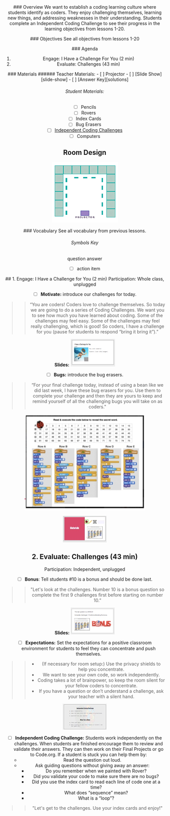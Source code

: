 <header class='header' title='Independent Coding Challenge' subtitle='Lesson 21'/>

<notable>
<iconp src='/icons/activity.png'>### Overview</iconp>
We want to establish a coding learning culture where students identify as coders. They enjoy challenging themselves, learning new things, and addressing weaknesses in their understanding. Students complete an Independent Coding Challenge to see their progress in the learning objectives from lessons 1-20.

<iconp src='/icons/objectives.png'>### Objectives</iconp>
See all objectives from lessons 1-20

<iconp src='/icons/agenda.png'>### Agenda</iconp>
1. Engage: I Have a Challenge For You (2 min)
1. Evaluate: Challenges (43 min)

<note>
<iconp src='/icons/materials.png'>### Materials</iconp>
###### Teacher Materials:
- [ ] Projector
- [ ] [Slide Show][slide-show]
- [ ] [Answer Key][solutions]
 
###### Student Materials:
- [ ] Pencils
- [ ] Rovers
- [ ] Index Cards
- [ ] Bug Erasers
- [ ] [Independent Coding Challenges][icc]
- [ ] Computers

</note>

## Room Design

![room](./images/desk-setup_online.png)

<note>

<iconp src='/icons/vocab.png'>### Vocabulary</iconp>
See all vocabulary from previous lessons.

###### Symbols Key
<iconp ml='1.65em' type='question'>question</iconp>
<iconp ml='1.65em' type='answer'>answer</iconp>
- [ ] action item 
</note>

<pagebreak/>
## 1. Engage: I Have a Challenge for You (2 min) 
Participation: Whole class, unplugged

- [ ] **Motivate:** introduce our challenges for today.

> > “You are coders! Coders love to challenge themselves. So today we are going to do a series of Coding Challenges. We want you to see how much you have learned about coding. Some of the challenges may feel easy. Some of the challenges may feel really challenging, which is good! So coders, I have a challenge for you (pause for students to respond “bring it bring it”).”

<note> **Slides:** ![slides-motivate](./images/slides-engage.jpeg)</note>
<br/>

- [ ] **Bugs:** introduce the bug erasers.

> > “For your final challenge today, instead of using a bean like we did last week, I have these bug erasers for you. Use them to complete your challenge and then they are yours to keep and remind yourself of all the challenging bugs you will take on as coders."

![bug-placement](./images/bug-placement.jpeg)

<note>![slides-bug](./images/slides-bugs.jpeg)</note>

## 2. Evaluate: Challenges (43 min) 
Participation: Independent, unplugged

- [ ] **Bonus**: Tell students #10 is a bonus and should be done last.

> > "Let's look at the challenges. Number 10 is a bonus question so complete the first 9 challenges first before starting on number 10.”

<note> **Slides:** ![slides-bonus](./images/slides-icc1.jpeg)</note>

- [ ] **Expectations:** Set the expectations for a positive classroom environment for students to feel they can concentrate and push themselves. 

> > - (If necessary for room setup:) Use the privacy shields to help you concentrate.
> > - We want to see your own code, so work independently.
> > - Coding takes a lot of brainpower, so keep the room silent for your fellow coders to concentrate.
> > - If you have a question or don’t understand a challenge, ask your teacher with a silent hand.

<note> ![slides-expectations](./images/slides-icc2.jpeg)</note>

- [ ] **Independent Coding Challenge:** Students work independently on the challenges. When students are finished encourage them to review and validate their answers. They can then work on their Final Projects or go to Code.org. If a student is stuck you can help them by:
    - Read the question out loud.
    - Ask guiding questions without giving away an answer:
	    - Do you remember when we painted with Rover?
	    - Did you validate your code to make sure there are no bugs?
	    - Did you use the index card to read each line of code one at a time?
	    - What does “sequence” mean?
	    - What is a “loop”?

> > "Let's get to the challenges. Use your index cards and enjoy!"

</notable>

[slide-show]: https://docs.google.com/presentation/d/1kKCYVByGbSVvYtuD-5ouoDigk_Pkk02B6KxkGSm1cs8/edit?usp=sharing
[icc]: https://docs.google.com/document/d/1VM59rXH8pka5aOIWp2_4Of1dShGx-BRnXlMQbWkbyGc/edit?usp=sharing
[solutions]: https://drive.google.com/file/d/0B2wBzr9vcXjPRWhIV3lYaXBYMGM/view?usp=sharing
